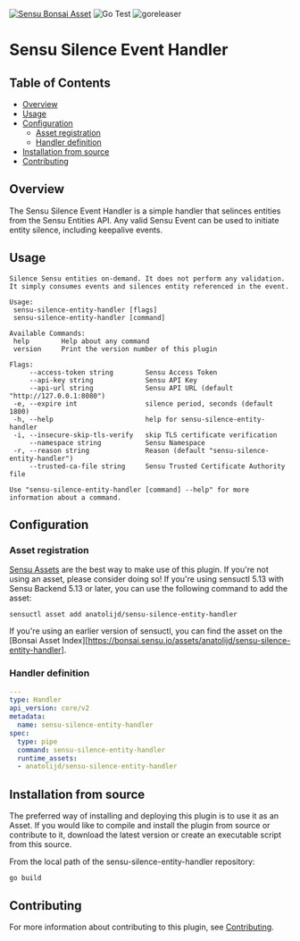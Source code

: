 [![Sensu Bonsai Asset](https://img.shields.io/badge/Bonsai-Download%20Me-brightgreen.svg?colorB=89C967&logo=sensu)](https://bonsai.sensu.io/assets/anatolijd/sensu-silence-entity-handler)
![Go Test](https://github.com/anatolijd/sensu-silence-entity-handler/workflows/Go%20Test/badge.svg)
![goreleaser](https://github.com/anatolijd/sensu-silence-entity-handler/workflows/goreleaser/badge.svg)

# Sensu Silence Event Handler

## Table of Contents
- [Overview](#overview)
- [Usage](#usage)
- [Configuration](#configuration)
  - [Asset registration](#asset-registration)
  - [Handler definition](#handler-definition)
- [Installation from source](#installation-from-source)
- [Contributing](#contributing)

## Overview

The Sensu Silence Event Handler is a simple handler that selinces entities from the
Sensu Entities API. Any valid Sensu Event can be used to initiate entity silence,
including keepalive events.

## Usage

```
Silence Sensu entities on-demand. It does not perform any validation. It simply consumes events and silences entity referenced in the event.

Usage:
 sensu-silence-entity-handler [flags]
 sensu-silence-entity-handler [command]

Available Commands:
 help        Help about any command
 version     Print the version number of this plugin

Flags:
     --access-token string        Sensu Access Token
     --api-key string             Sensu API Key
     --api-url string             Sensu API URL (default "http://127.0.0.1:8080")
 -e, --expire int                 silence period, seconds (default 1800)
 -h, --help                       help for sensu-silence-entity-handler
 -i, --insecure-skip-tls-verify   skip TLS certificate verification
     --namespace string           Sensu Namespace
 -r, --reason string              Reason (default "sensu-silence-entity-handler")
     --trusted-ca-file string     Sensu Trusted Certificate Authority file

Use "sensu-silence-entity-handler [command] --help" for more information about a command.
```

## Configuration

### Asset registration

[Sensu Assets][10] are the best way to make use of this plugin. If you're not using an asset, please
consider doing so! If you're using sensuctl 5.13 with Sensu Backend 5.13 or later, you can use the
following command to add the asset:

```
sensuctl asset add anatolijd/sensu-silence-entity-handler
```

If you're using an earlier version of sensuctl, you can find the asset on the [Bonsai Asset Index][https://bonsai.sensu.io/assets/anatolijd/sensu-silence-entity-handler].

### Handler definition

```yml
---
type: Handler
api_version: core/v2
metadata:
  name: sensu-silence-entity-handler
spec:
  type: pipe
  command: sensu-silence-entity-handler
  runtime_assets:
  - anatolijd/sensu-silence-entity-handler
```

## Installation from source

The preferred way of installing and deploying this plugin is to use it as an Asset. If you would
like to compile and install the plugin from source or contribute to it, download the latest version
or create an executable script from this source.

From the local path of the sensu-silence-entity-handler repository:

```
go build
```

## Contributing

For more information about contributing to this plugin, see [Contributing][1].

[1]: https://github.com/sensu/sensu-go/blob/master/CONTRIBUTING.md
[2]: https://github.com/sensu-community/sensu-plugin-sdk
[3]: https://github.com/sensu-plugins/community/blob/master/PLUGIN_STYLEGUIDE.md
[4]: https://github.com/sensu-community/handler-plugin-template/blob/master/.github/workflows/release.yml
[5]: https://github.com/sensu-community/handler-plugin-template/actions
[6]: https://docs.sensu.io/sensu-go/latest/reference/handlers/
[7]: https://github.com/sensu-community/handler-plugin-template/blob/master/main.go
[8]: https://bonsai.sensu.io/
[9]: https://github.com/sensu-community/sensu-plugin-tool
[10]: https://docs.sensu.io/sensu-go/latest/reference/assets/
